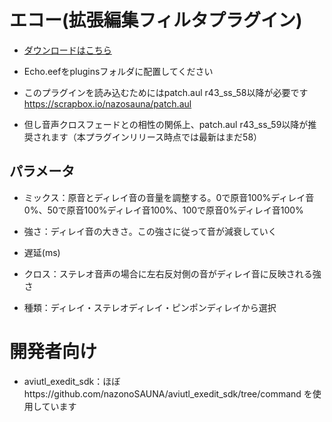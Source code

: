 # エコー(拡張編集フィルタプラグイン)
- [ダウンロードはこちら](../../releases/)
- Echo.eefをpluginsフォルダに配置してください

- このプラグインを読み込むためにはpatch.aul r43_ss_58以降が必要です https://scrapbox.io/nazosauna/patch.aul
- 但し音声クロスフェードとの相性の関係上、patch.aul r43_ss_59以降が推奨されます（本プラグインリリース時点では最新はまだ58）

## パラメータ
- ミックス：原音とディレイ音の音量を調整する。0で原音100%ディレイ音0%、50で原音100%ディレイ音100%、100で原音0%ディレイ音100%
- 強さ：ディレイ音の大きさ。この強さに従って音が減衰していく
- 遅延(ms)
- クロス：ステレオ音声の場合に左右反対側の音がディレイ音に反映される強さ

- 種類：ディレイ・ステレオディレイ・ピンポンディレイから選択


# 開発者向け
- aviutl_exedit_sdk：ほぼhttps://github.com/nazonoSAUNA/aviutl_exedit_sdk/tree/command を使用しています
